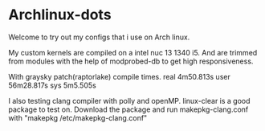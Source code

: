 # Archlinux-dots

Welcome to try out my configs that i use on Arch linux. 

My custom kernels are compiled on a intel nuc 13 1340 i5.
And are trimmed from modules with the help of modprobed-db
to get high responsiveness.

With graysky patch(raptorlake) compile times.
real    4m50.813s
user    56m28.817s
sys     5m5.505s

I also testing clang compiler with polly and openMP.
linux-clear is a good package to test on.
Download the package and run makepkg-clang.conf with
"makepkg /etc/makepkg-clang.conf"
